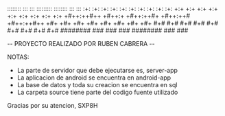  ::::::::  :::    ::: :::::::::   ::::::::  :::    :::
:+:    :+: :+:    :+: :+:    :+: :+:    :+: :+:    :+:
+:+         +:+  +:+  +:+    +:+ +:+    +:+ +:+    +:+
+#++:++#++   +#++:+   +#++:++#+   +#++:++#  +#++:++#++
       +#+  +#+  +#+  +#+        +#+    +#+ +#+    +#+
#+#    #+# #+#    #+# #+#        #+#    #+# #+#    #+#
 ########  ###    ### ###         ########  ###    ###


-- PROYECTO REALIZADO POR RUBEN CABRERA --

NOTAS:

  - La parte de servidor que debe ejecutarse es, server-app
  - La aplicacion de android se encuentra en android-app
  - La base de datos y toda su creacion se encuentra en sql
  - La carpeta source tiene parte del codigo fuente utilizado

Gracias por su atencion, SXP8H
